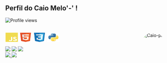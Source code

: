 ## Perfil do Caio Melo'-' !

<p align="left"> <img src="https://komarev.com/ghpvc/?username=CaioNMelo&color=blue" alt="Profile views" /> </p>

<div style="display: inline_block"><br>
  <img align="center" alt="Caio-Js" height="30" width="40" src="https://raw.githubusercontent.com/devicons/devicon/master/icons/javascript/javascript-plain.svg">
  <img align="center" alt="Caio-HTML" height="30" width="40" src="https://raw.githubusercontent.com/devicons/devicon/master/icons/html5/html5-original.svg">
  <img align="center" alt="Caio-CSS" height="30" width="40" src="https://raw.githubusercontent.com/devicons/devicon/master/icons/css3/css3-original.svg">
  <img align="center" alt="Caio-Python" height="30" width="40" src="https://raw.githubusercontent.com/devicons/devicon/master/icons/python/python-original.svg">
  <img align="right" alt="Caio-pic" height="150" style="border-radius:50px;" src="https://cdn.discordapp.com/attachments/1075089151797497906/1082014014550331412/casimiro-casimito.gif">
 <p> <p>
</div>
 
<div> 
  <a href="https://www.instagram.com/caiomelo8580/" target="_blank"><img src="https://img.shields.io/badge/-Instagram-%23E4405F?style=for-the-badge&logo=instagram&logoColor=white" target="_blank"></a>
 <a href="! Caiomelo9#2093" target="_blank"><img src="https://img.shields.io/badge/Discord-7289DA?style=for-the-badge&logo=discord&logoColor=white" target="_blank"></a> 
  <a href = "mailto:cnnmelo@gmail.com"><img src="https://img.shields.io/badge/-Gmail-%23333?style=for-the-badge&logo=gmail&logoColor=white" target="_blank"></a>
  
</div>

<div align="left">
  <a href="https://github.com/CaioNMelo">
        <img height="180em" src="https://github-readme-stats.vercel.app/api?username=CaioNMelo&show_icons=true&theme=tokyonight&include_all_commits=true&count_private=true"/>
      <img height="180em" src="https://github-readme-stats.vercel.app/api/top-langs/?username=CaioNMelo&layout=compact&langs_count=6&theme=tokyonight"/>
  </a>
</div>


